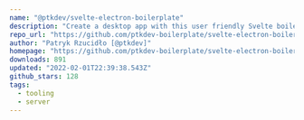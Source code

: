 ```yaml
---
name: "@ptkdev/svelte-electron-boilerplate"
description: "Create a desktop app with this user friendly Svelte boilerplate for electron"
repo_url: "https://github.com/ptkdev-boilerplate/svelte-electron-boilerplate"
author: "Patryk Rzucidło [@ptkdev]"
homepage: "https://github.com/ptkdev-boilerplate/svelte-electron-boilerplate"
downloads: 891
updated: "2022-02-01T22:39:38.543Z"
github_stars: 128
tags: 
  - tooling
  - server
---
```

